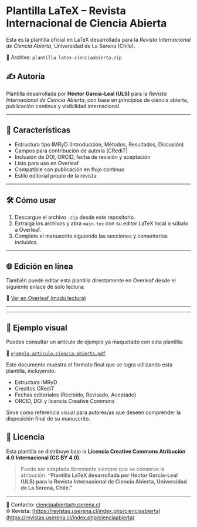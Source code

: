 # Plantilla LaTeX – Revista Internacional de Ciencia Abierta

Esta es la plantilla oficial en LaTeX desarrollada para la *Revista Internacional de Ciencia Abierta*, Universidad de La Serena (Chile).

📁 Archivo: `plantilla-latex-cienciaabierta.zip`

## ✍️ Autoría

Plantilla desarrollada por **Héctor García-Leal (ULS)** para la *Revista Internacional de Ciencia Abierta*, con base en principios de ciencia abierta, publicación continua y visibilidad internacional.

---

## 📄 Características

- Estructura tipo IMRyD (Introducción, Métodos, Resultados, Discusión)
- Campos para contribución de autoría (CRediT)
- Inclusión de DOI, ORCID, fecha de revisión y aceptación
- Listo para uso en Overleaf
- Compatible con publicación en flujo continuo
- Estilo editorial propio de la revista

---

## 🛠 Cómo usar

1. Descargue el archivo `.zip` desde este repositorio.
2. Extraiga los archivos y abra `main.tex` con su editor LaTeX local o súbalo a Overleaf.
3. Complete el manuscrito siguiendo las secciones y comentarios incluidos.

---

## 🌐 Edición en línea

También puede editar esta plantilla directamente en Overleaf desde el siguiente enlace de solo lectura:

🔗 [Ver en Overleaf (modo lectura)](https://www.overleaf.com/read/mrbjpcbjjfvzt#15de3f)

---
---

## 📄 Ejemplo visual

Puedes consultar un artículo de ejemplo ya maquetado con esta plantilla:

🔗 [`ejemplo-articulo-ciencia-abierta.pdf`](./ejemplo-articulo-ciencia-abierta.pdf)

Este documento muestra el formato final que se logra utilizando esta plantilla, incluyendo:

- Estructura IMRyD
- Créditos CRediT
- Fechas editoriales (Recibido, Revisado, Aceptado)
- ORCID, DOI y licencia Creative Commons

Sirve como referencia visual para autores/as que deseen comprender la disposición final de su manuscrito.


## 🔐 Licencia

Esta plantilla se distribuye bajo la **Licencia Creative Commons Atribución 4.0 Internacional (CC BY 4.0)**.

> Puede ser adaptada libremente siempre que se conserve la atribución:
> **“Plantilla LaTeX desarrollada por Héctor García-Leal (ULS) para la Revista Internacional de Ciencia Abierta, Universidad de La Serena, Chile.”**

---

📩 Contacto: [cienciaabierta@userena.cl](mailto:cienciaabierta@userena.cl)  
🌐 Revista: [https://revistas.userena.cl/index.php/cienciaabierta](https://revistas.userena.cl/index.php/cienciaabierta)
